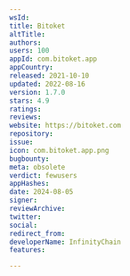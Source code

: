 ```yaml
---
wsId: 
title: Bitoket
altTitle: 
authors: 
users: 100
appId: com.bitoket.app
appCountry: 
released: 2021-10-10
updated: 2022-08-16
version: 1.7.0
stars: 4.9
ratings: 
reviews: 
website: https://bitoket.com
repository: 
issue: 
icon: com.bitoket.app.png
bugbounty: 
meta: obsolete
verdict: fewusers
appHashes: 
date: 2024-08-05
signer: 
reviewArchive: 
twitter: 
social: 
redirect_from: 
developerName: InfinityChain
features: 

---
```


